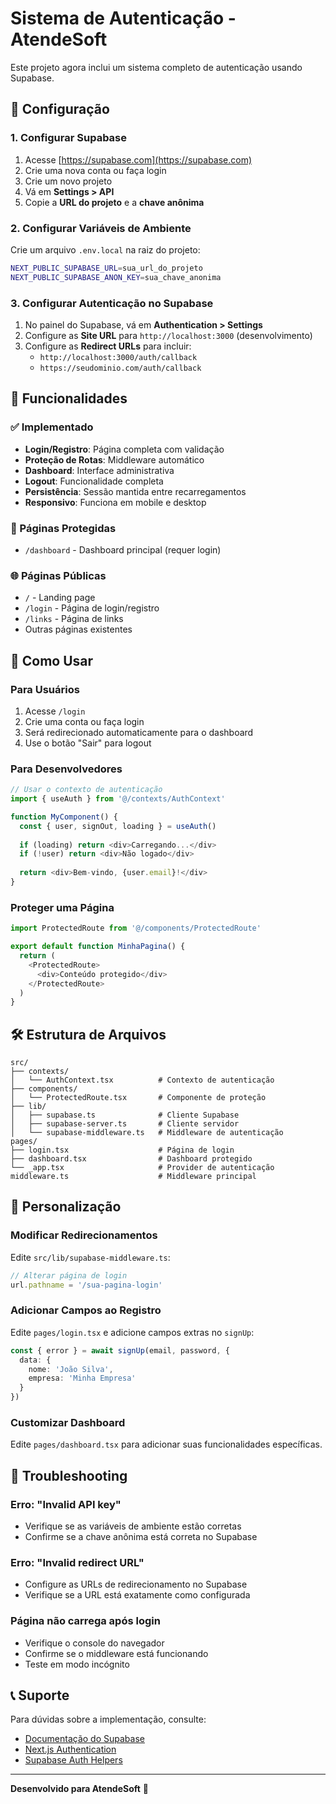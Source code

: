 # Sistema de Autenticação - AtendeSoft

Este projeto agora inclui um sistema completo de autenticação usando Supabase.

## 🚀 Configuração

### 1. Configurar Supabase

1. Acesse [https://supabase.com](https://supabase.com)
2. Crie uma nova conta ou faça login
3. Crie um novo projeto
4. Vá em **Settings > API**
5. Copie a **URL do projeto** e a **chave anônima**

### 2. Configurar Variáveis de Ambiente

Crie um arquivo `.env.local` na raiz do projeto:

```bash
NEXT_PUBLIC_SUPABASE_URL=sua_url_do_projeto
NEXT_PUBLIC_SUPABASE_ANON_KEY=sua_chave_anonima
```

### 3. Configurar Autenticação no Supabase

1. No painel do Supabase, vá em **Authentication > Settings**
2. Configure as **Site URL** para `http://localhost:3000` (desenvolvimento)
3. Configure as **Redirect URLs** para incluir:
   - `http://localhost:3000/auth/callback`
   - `https://seudominio.com/auth/callback`

## 📱 Funcionalidades

### ✅ Implementado

- **Login/Registro**: Página completa com validação
- **Proteção de Rotas**: Middleware automático
- **Dashboard**: Interface administrativa
- **Logout**: Funcionalidade completa
- **Persistência**: Sessão mantida entre recarregamentos
- **Responsivo**: Funciona em mobile e desktop

### 🔐 Páginas Protegidas

- `/dashboard` - Dashboard principal (requer login)

### 🌐 Páginas Públicas

- `/` - Landing page
- `/login` - Página de login/registro
- `/links` - Página de links
- Outras páginas existentes

## 🎯 Como Usar

### Para Usuários

1. Acesse `/login`
2. Crie uma conta ou faça login
3. Será redirecionado automaticamente para o dashboard
4. Use o botão "Sair" para logout

### Para Desenvolvedores

```typescript
// Usar o contexto de autenticação
import { useAuth } from '@/contexts/AuthContext'

function MyComponent() {
  const { user, signOut, loading } = useAuth()
  
  if (loading) return <div>Carregando...</div>
  if (!user) return <div>Não logado</div>
  
  return <div>Bem-vindo, {user.email}!</div>
}
```

### Proteger uma Página

```typescript
import ProtectedRoute from '@/components/ProtectedRoute'

export default function MinhaPagina() {
  return (
    <ProtectedRoute>
      <div>Conteúdo protegido</div>
    </ProtectedRoute>
  )
}
```

## 🛠️ Estrutura de Arquivos

```
src/
├── contexts/
│   └── AuthContext.tsx          # Contexto de autenticação
├── components/
│   └── ProtectedRoute.tsx       # Componente de proteção
├── lib/
│   ├── supabase.ts              # Cliente Supabase
│   ├── supabase-server.ts       # Cliente servidor
│   └── supabase-middleware.ts   # Middleware de autenticação
pages/
├── login.tsx                    # Página de login
├── dashboard.tsx                # Dashboard protegido
└── _app.tsx                     # Provider de autenticação
middleware.ts                    # Middleware principal
```

## 🔧 Personalização

### Modificar Redirecionamentos

Edite `src/lib/supabase-middleware.ts`:

```typescript
// Alterar página de login
url.pathname = '/sua-pagina-login'
```

### Adicionar Campos ao Registro

Edite `pages/login.tsx` e adicione campos extras no `signUp`:

```typescript
const { error } = await signUp(email, password, {
  data: {
    nome: 'João Silva',
    empresa: 'Minha Empresa'
  }
})
```

### Customizar Dashboard

Edite `pages/dashboard.tsx` para adicionar suas funcionalidades específicas.

## 🚨 Troubleshooting

### Erro: "Invalid API key"

- Verifique se as variáveis de ambiente estão corretas
- Confirme se a chave anônima está correta no Supabase

### Erro: "Invalid redirect URL"

- Configure as URLs de redirecionamento no Supabase
- Verifique se a URL está exatamente como configurada

### Página não carrega após login

- Verifique o console do navegador
- Confirme se o middleware está funcionando
- Teste em modo incógnito

## 📞 Suporte

Para dúvidas sobre a implementação, consulte:
- [Documentação do Supabase](https://supabase.com/docs)
- [Next.js Authentication](https://nextjs.org/docs/authentication)
- [Supabase Auth Helpers](https://github.com/supabase/auth-helpers)

---

**Desenvolvido para AtendeSoft** 🚀
